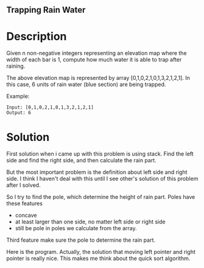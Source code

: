 Trapping Rain Water
---

# Description

Given n non-negative integers representing an elevation map where the width of each bar is 1, compute how much water it is able to trap after raining.

The above elevation map is represented by array [0,1,0,2,1,0,1,3,2,1,2,1]. In this case, 6 units of rain water (blue section) are being trapped.

Example:

```
Input: [0,1,0,2,1,0,1,3,2,1,2,1]
Output: 6
```

# Solution

First solution when i came up with this problem is using stack. Find the left side and find the right side, and then calculate the rain part.

But the most important problem is the definition about left side and right side. I think I haven't deal with this until I see other's solution of this problem after I solved.

So I try to find the pole, which determine the height of rain part. Poles have these features

- concave
- at least larger than one side, no matter left side or right side
- still be pole in poles we calculate from the array.

Third feature make sure the pole to determine the rain part.

Here is the program. Actually, the solution that moving left pointer and right pointer is really nice. This makes me think about the quick sort algorithm.
